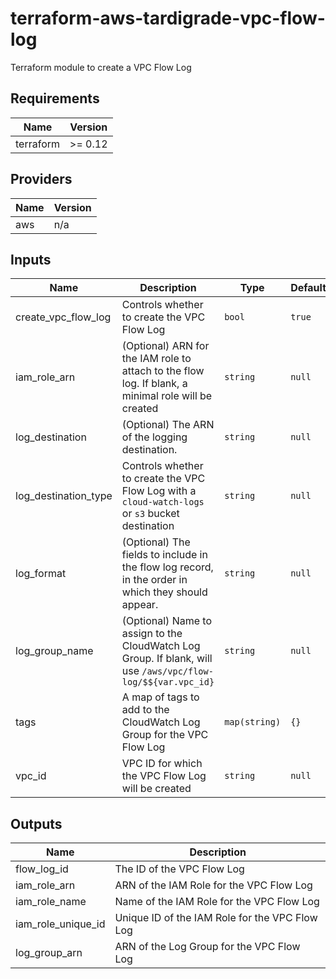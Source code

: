 # terraform-aws-tardigrade-vpc-flow-log

Terraform module to create a VPC Flow Log


<!-- BEGIN TFDOCS -->
## Requirements

| Name | Version |
|------|---------|
| terraform | >= 0.12 |

## Providers

| Name | Version |
|------|---------|
| aws | n/a |

## Inputs

| Name | Description | Type | Default | Required |
|------|-------------|------|---------|:--------:|
| create\_vpc\_flow\_log | Controls whether to create the VPC Flow Log | `bool` | `true` | no |
| iam\_role\_arn | (Optional) ARN for the IAM role to attach to the flow log. If blank, a minimal role will be created | `string` | `null` | no |
| log\_destination | (Optional) The ARN of the logging destination. | `string` | `null` | no |
| log\_destination\_type | Controls whether to create the VPC Flow Log with a `cloud-watch-logs` or `s3` bucket destination | `string` | `null` | no |
| log\_format | (Optional) The fields to include in the flow log record, in the order in which they should appear. | `string` | `null` | no |
| log\_group\_name | (Optional) Name to assign to the CloudWatch Log Group. If blank, will use `/aws/vpc/flow-log/$${var.vpc_id}` | `string` | `null` | no |
| tags | A map of tags to add to the CloudWatch Log Group for the VPC Flow Log | `map(string)` | `{}` | no |
| vpc\_id | VPC ID for which the VPC Flow Log will be created | `string` | `null` | no |

## Outputs

| Name | Description |
|------|-------------|
| flow\_log\_id | The ID of the VPC Flow Log |
| iam\_role\_arn | ARN of the IAM Role for the VPC Flow Log |
| iam\_role\_name | Name of the IAM Role for the VPC Flow Log |
| iam\_role\_unique\_id | Unique ID of the IAM Role for the VPC Flow Log |
| log\_group\_arn | ARN of the Log Group for the VPC Flow Log |

<!-- END TFDOCS -->
